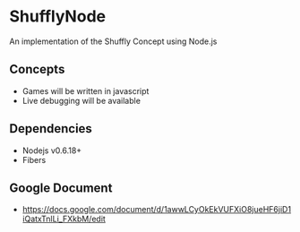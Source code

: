 ShufflyNode
===========

An implementation of the Shuffly Concept using Node.js

Concepts
--------

* Games will be written in javascript
* Live debugging will be available


Dependencies
------------

* Nodejs v0.6.18+
* Fibers 

Google Document
--------------- 
* https://docs.google.com/document/d/1awwLCyOkEkVUFXiO8jueHF6jiD1iQatxTnlLi_FXkbM/edit